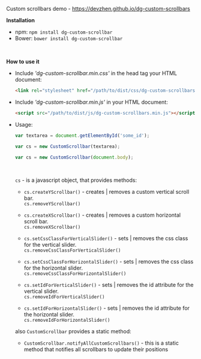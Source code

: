 Custom scrollbars demo - https://devzhen.github.io/dg-custom-scrollbars

****Installation****

* npm: ```npm install dg-custom-scrollbar```
* Bower: ```bower install dg-custom-scrollbar```

<br>

****How to use it****

* Include *'dg-custom-scrollbar.min.css'* in the head tag your HTML document:
    ```HTML
    <link rel="stylesheet" href="/path/to/dist/css/dg-custom-scrollbars.min.css" />
    ```
* Include *'dg-custom-scrollbar.min.js'* in your HTML document:
    ``` HTML
    <script src="/path/to/dist/js/dg-custom-scrollbars.min.js"></script>
    ```
* Usage:
    ```javascript
    var textarea = document.getElementById('some_id');
  
    var cs = new CustomScrollbar(textarea);
    ```
    ```javascript
    var cs = new CustomScrollbar(document.body);
    ```
    <br>
    
    `cs` - is a javascript object, that provides methods:
    
    * `cs.createYScrollbar()`       - creates | removes a custom vertical scroll bar.<br>
      `cs.removeYScrollbar()`
      
    * `cs.createXScrollbar()`       - creates | removes a custom horizontal scroll bar.<br> 
      `cs.removeXScrollbar()`
      
    * `cs.setCssClassForVerticalSlider()`       - sets | removes the css class for the vertical slider.<br>
      `cs.removeCssClassForVerticalSlider()`
      
    * `cs.setCssClassForHorizontalSlider()`     - sets | removes the css class for the horizontal slider.<br>
      `cs.removeCssClassForHorizontalSlider()`
      
    * `cs.setIdForVerticalSlider()`     - sets | removes the id attribute for the vertical slider.<br>
      `cs.removeIdForVerticalSlider()`
      
    * `cs.setIdForHorizontalSlider()`   - sets | removes the id attribute for the horizontal slider.<br>
      `cs.removeIdForHorizontalSlider()`
    
    also `CustomScrollbar` provides a static method:
    
    * `CustomScrollbar.notifyAllCustomScrollbars()` - this is a static method that notifies all scrollbars to update their positions